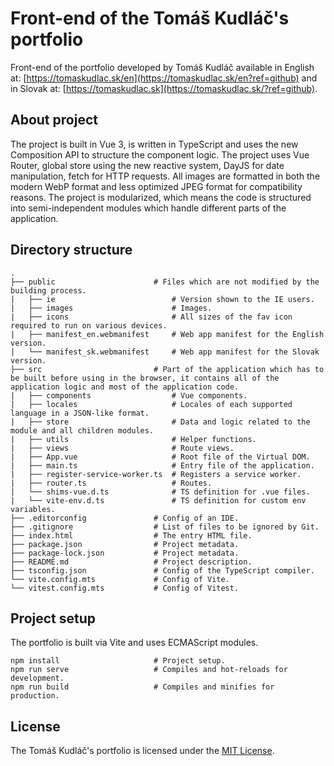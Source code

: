 # Front-end of the Tomáš Kudláč's portfolio

Front-end of the portfolio developed by Tomáš Kudláč available in English at: [https://tomaskudlac.sk/en](https://tomaskudlac.sk/en?ref=github) and in Slovak at: [https://tomaskudlac.sk](https://tomaskudlac.sk/?ref=github).

## About project

The project is built in Vue 3, is written in TypeScript and uses the new Composition API to structure the component logic. The project uses Vue Router, global store using the new reactive system, DayJS for date manipulation, fetch for HTTP requests. All images are formatted in both the modern WebP format and less optimized JPEG
format for compatibility reasons. The project is modularized, which means the code is structured into semi-independent modules which handle different parts of the application.

## Directory structure

    .
    ├── public                      # Files which are not modified by the building process.
    |   ├── ie                          # Version shown to the IE users.
    |   ├── images                      # Images.
    |   ├── icons                       # All sizes of the fav icon required to run on various devices.
    |   ├── manifest_en.webmanifest     # Web app manifest for the English version.
    |   └── manifest_sk.webmanifest     # Web app manifest for the Slovak version.
    ├── src                         # Part of the application which has to be built before using in the browser, it contains all of the application logic and most of the application code.
    |   ├── components                  # Vue components.
    |   ├── locales                     # Locales of each supported language in a JSON-like format.
    |   ├── store                       # Data and logic related to the module and all children modules.
    |   ├── utils                       # Helper functions.
    |   ├── views                       # Route views.
    |   ├── App.vue                     # Root file of the Virtual DOM.
    |   ├── main.ts                     # Entry file of the application.
    |   ├── register-service-worker.ts  # Registers a service worker.
    |   ├── router.ts                   # Routes.
    |   └── shims-vue.d.ts              # TS definition for .vue files.
    |   └── vite-env.d.ts               # TS definition for custom env variables.
    ├── .editorconfig               # Config of an IDE.
    ├── .gitignore                  # List of files to be ignored by Git.
    ├── index.html                  # The entry HTML file.
    ├── package.json                # Project metadata.
    ├── package-lock.json           # Project metadata.
    ├── README.md                   # Project description.
    ├── tsconfig.json               # Config of the TypeScript compiler.
    └── vite.config.mts             # Config of Vite.
    └── vitest.config.mts           # Config of Vitest.

## Project setup

The portfolio is built via Vite and uses ECMAScript modules.

```
npm install                     # Project setup.
npm run serve                   # Compiles and hot-reloads for development.
npm run build                   # Compiles and minifies for production.
```

## License

The Tomáš Kudláč's portfolio is licensed under the [MIT License](https://opensource.org/licenses/MIT).
